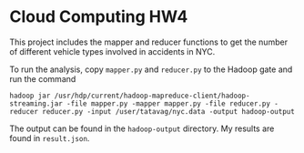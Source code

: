# Cloud Computing HW4

This project includes the mapper and reducer functions to get the number of different vehicle types involved in accidents in NYC.

To run the analysis, copy `mapper.py` and `reducer.py` to the Hadoop gate and run the command

```hadoop jar /usr/hdp/current/hadoop-mapreduce-client/hadoop-streaming.jar -file mapper.py -mapper mapper.py -file reducer.py -reducer reducer.py -input /user/tatavag/nyc.data -output hadoop-output```

The output can be found in the `hadoop-output` directory. My results are found in `result.json`.
